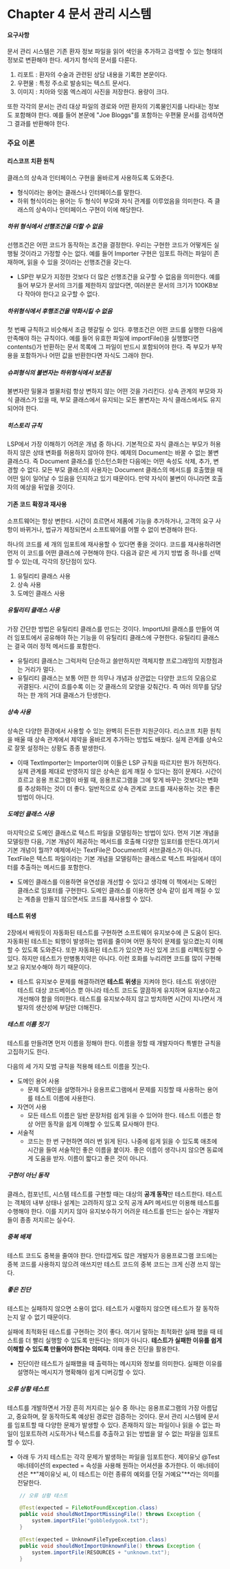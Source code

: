 # Chapter 4 문서 관리 시스템



#### 요구사항

문서 관리 시스템은 기존 환자 정보 파일을 읽어 색인을 추가하고 검색할 수 있는 형태의 정보로 변환해야 한다. 세가지 형식의 문서를 다룬다.

1. 리포트 : 환자의 수술과 관련된 상담 내용을 기록한 본문이다.
2. 우편물 : 특정 주소로 발송되는 텍스트 문서다.
3. 이미지 : 치아와 잇몸 엑스레이 사진을 저장한다. 용량이 크다.

또한 각각의 문서는 관리 대상 파일의 경로와 어떤 환자의 기록물인지를 나타내는 정보도 포함해야 한다. 예를 들어 본문에 "Joe Bloggs"를 포함하는 우편물 문서를 검색하면 그 결과를 반환해야 한다.



### 주요 이론



#### 리스코프 치환 원칙

클래스의 상속과 인터페이스 구현을 올바르게 사용하도록 도와준다. 

- 형식이라는 용어는 클래스나 인터페이스를 말한다.
- 하위 형식이라는 용어는 두 형식이 부모와 자식 관계를 이루었음을 의미한다. 즉 클래스의 상속이나 인터페이스 구현이 이에 해당한다.



##### 하위 형식에서 선행조건을 더할 수 없음

선행조건은 어떤 코드가 동작하는 조건을 결정한다. 우리는 구현한 코드가 어떻게든 실행될 것이라고 가정할 수는 없다. 예를 들어 Importer 구현은 임포트 하려는 파일이 존재하며, 읽을 수 있을 것이라는 선행조건을 갖는다.

- LSP란 부모가 지정한 것보다 더 많은 선행조건을 요구할 수 없음을 의미한다. 예를 들어 부모가 문서의 크기를 제한하지 않았다면, 여러분은 문서의 크기가 100KB보다 작아야 한다고 요구할 수 없다.



##### 하위형식에서 후행조건을 약화시킬 수 없음

첫 번째 규칙하고 비슷해서 조금 헷갈릴 수 있다. 후행조건은 어떤 코드를 실행한 다음에 만족해야 하는 규칙이다. 예를 들어 유효한 파일에 importFile()을 실행했다면 contents()가 반환하는 문서 목록에 그 파일이 반드시 포함되어야 한다. 즉 부모가 부작용을 포함하거나 어떤 값을 반환한다면 자식도 그래야 한다.



##### 슈퍼형식의 불변자는 하위형식에서 보존됨

불변자란 밀물과 썰물처럼 항상 변하지 않는 어떤 것을 가리킨다. 상속 관계의 부모와 자식 클래스가 있을 때, 부모 클래스에서 유지되는 모든 불변자는 자식 클래스에서도 유지되어야 한다.



##### 히스토리 규칙

LSP에서 가장 이해하기 어려운 개념 중 하나다. 기본적으로 자식 클래스는 부모가 허용하지 않은 상태 변화를 허용하지 않아야 한다. 예제의 Document는 바꿀 수 없는 불변 클래스다. 즉 Document 클래스를 인스턴스화한 다음에는 어떤 속성도 삭제, 추가, 변경할 수 없다. 모든 부모 클래스의 사용자는 Document 클래스의 메서드를 호출했을 때 어떤 일이 일어날 수 있음을 인지하고 있기 때문이다. 만약 자식이 불변이 아니라면 호출자의 예상을 뒤엎을 것이다.



#### 기존 코드 확장과 재사용

소프트웨어는 항상 변한다. 시간이 흐르면서 제품에 기능을 추가하거나, 고객의 요구 사항이 바뀌거나, 법규가 제정되면서 소프트웨어를 어쩔 수 없이 변경해야 한다.

하나의 코드를 세 개의 임포트에 재사용할 수 있다면 좋을 것이다. 코드를 재사용하려면 먼저 이 코드를 어떤 클래스에 구현해야 한다. 다음과 같은 세 가지 방법 중 하나를 선택할 수 있는데, 각각의 장단점이 있다.

1. 유틸리티 클래스 사용
2. 상속 사용
3. 도메인 클래스 사용



##### 유틸리티 클래스 사용

가장 간단한 방법은 유틸리티 클래스를 만드는 것이다. ImportUtil 클래스를 만들어 여러 임포트에서 공유해야 하는 기능을 이 유틸리티 클래스에 구현한다. 유틸리티 클래스는 결국 여러 정적 메서드를 포함한다.

- 유틸리티 클래스는 그럭저럭 단순하고 쓸만하지만 객체지향 프로그래밍의 지향점과는 거리가 멀다. 
- 유틸리티 클래스는 보통 어떤 한 의무나 개념과 상관없는 다양한 코드의 모음으로 귀결된다. 시간이 흐를수록 이는 갓 클래스의 모양을 갖춰간다. 즉 여러 의무를 담당하는 한 개의 거대 클래스가 탄생한다.



##### 상속 사용

상속은 다양한 환경에서 사용할 수 있는 완벽히 든든한 지원군이다. 리스코프 치환 원칙을 배울 때 상속 관계에서 제약을 올바르게 추가하는 방법도 배웠다. 실제 관계를 상속으로 잘못 설정하는 상황도 종종 발생한다.

- 이때 TextImporter는 Importer이며 이들은 LSP 규칙을 따르지만 뭔가 허전하다. 실제 관계를 제대로 반영하지 않은 상속은 쉽게 깨질 수 있다는 점이 문제다. 시간이 흐르고 응용 프로그램이 바뀔 때, 응용프로그램을 그에 맞게 바꾸는 것보다는 변화를 추상화하는 것이 더 좋다. 일반적으로 상속 관계로 코드를 재사용하는 것은 좋은 방법이 아니다.



##### 도메인 클래스 사용

마지막으로 도메인 클래스로 텍스트 파일을 모델링하는 방법이 있다. 먼저 기본 개념을 모델링한 다음, 기본 개념이 제공하는 메서드를 호출해 다양한 임포터를 만든다.여기서 기본 개념이 뭘까? 예제에서는 TextFile은 Document의 서브클래스가 아니다. TextFile은 텍스트 파일이라는 기본 개념을 모델링하는 클래스로 텍스트 파일에서 데이터를 추출하는 메서드를 포함한다.

- 도메인 클래스를 이용하면 유연성을 개선할 수 있다고 생각해 이 책에서는 도메인 클래스로 임포터를 구현한다. 도메인 클래스를 이용하면 상속 같이 쉽게 깨질 수 있는 계층을 만들지 않으면서도 코드를 재사용할 수 있다.



#### 테스트 위생

2장에서 배워듯이 자동화된 테스트를 구현하면 소프트웨어 유지보수에 큰 도움이 된다. 자동화된 테스트는 퇴행이 발생하는 범위를 줄이며 어떤 동작이 문제를 일으켰는지 이해할 수 있도록 도와준다. 또한 자동화된 테스트가 있으면 자신 있게 코드를 리펙토링할 수 있다. 하지만 테스트가 만병통치약은 아니다. 이런 호화를 누리려면 코드를 많이 구현해보고 유지보수해야 하기 때문이다.

- 테스트 유지보수 문제를 해결하려면 **테스트 위생**을 지켜야 한다. 테스트 위생이란 테스트 대상 코드베이스 뿐 아니라 테스트 코드도 깔끔하게 유지하며 유지보수하고 개선해야 함을 의미한다. 테스트를 유지보수하지 않고 방치하면 시간이 지나면서 개발자의 생산성에 부담만 더해진다.



##### 테스트 이름 짓기

테스트를 만들려면 먼저 이름을 정해야 한다. 이름을 정할 때 개발자마다 특별한 규칙을 고집하기도 한다.

다음의 세 가지 모범 규칙을 적용해 테스트 이름을 짓는다.

- 도메인 용어 사용
  - 문제 도메인을 설명하거나 응용프로그램에서 문제를 지칭할 때 사용하는 용어를 테스트 이름에 사용한다.
- 자연어 사용
  - 모든 테스트 이름은 일반 문장처럼 쉽게 읽을 수 있어야 한다. 테스트 이름은 항상 어떤 동작을 쉽게 이해할 수 있도록 묘사해야 한다.
- 서술적
  - 코드는 한 번 구현하면 여러 번 읽게 된다. 나중에 쉽게 읽을 수 있도록 애초에 시간을 들여 서술적인 좋은 이름을 붙이자. 좋은 이름이 생각나지 않으면 동료에게 도움을 받자. 이름이 짧다고 좋은 것이 아니다.



##### 구현이 아닌 동작

클래스, 컴포넌트, 시스템 테스트를 구현할 때는 대상의 **공개 동작**만 테스트한다. 테스트는 객체의 내부 상태나 설계는 고려하지 않고 오직 공개 API 메서드만 이용해 테스트를 수행해야 한다. 이를 지키지 않아 유지보수하기 어려운 테스트를 만드는 실수는 개발자들이 종종 저지르는 실수다.



##### 중복 배제

테스트 코드도 중복을 줄여야 한다. 안타깝게도 많은 개발자가 응용프로그램 코드에는 중복 코드를 사용하지 않으려 애쓰지만 테스트 코드의 중복 코드는 크게 신경 쓰지 않는다.



##### 좋은 진단

테스트는 실패하지 않으면 소용이 없다. 테스트가 시랲하지 않으면 테스트가 잘 동작하는지 알 수 없기 때문이다.

실패에 최적화된 테스트를 구현하는 것이 좋다. 여기서 말하는 최적화란 실패 했을 때 테스트를 더 빨리 실행할 수 있도록 만든다는 의미가 아니다. **테스트가 실패한 이유를 쉽게 이해할 수 있도록 만들어야 한다는 의미다.** 이때 좋은 진단을 활용한다.

- 진단이란 테스트가 실패했을 때 출력하는 메시지와 정보를 의미한다. 실패한 이유를 설명하는 메시지가 명확해야 쉽게 디버깅할 수 있다.



##### 오류 상황 테스트

테스트를 개발하면서 가장 흔히 저지르는 실수 중 하나는 응용프로그램의 가장 아름답고, 중요하며, 잘 동작하도록 예상된 경로만 검증하는 것이다. 문서 관리 시스템에 문서를 임포트할 때 다양한 문제가 발생할 수 있다. 존재하지 않는 파일이나 읽을 수 없는 파일이 임포트하려 시도하거나 텍스트를 추출하고 읽는 방법을 알 수 없는 파일을 임포트 할 수 있다.



- 아래 두 가지 테스트는 각각 문제가 발생하는 파일을 임포트한다. 제이유닛 @Test 애너테이션의 expected = 속성을 사용해 원하는 어셔션을 추가한다. 이 애너테이션은 **"제이유닛 씨, 이 테스트는 이런 종류의 예외를 던질 거예요"**라는 의미를 전달한다.



```java
	// 오류 상황 테스트

	@Test(expected = FileNotFoundException.class)
    public void shouldNotImportMissingFile() throws Exception {
        system.importFile("gobbledygook.txt");
    }

    @Test(expected = UnknownFileTypeException.class)
    public void shouldNotImportUnknownFile() throws Exception {
        system.importFile(RESOURCES + "unknown.txt");
    }
```


